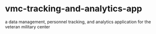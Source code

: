 # vmc-tracking-and-analytics-app
a data management, personnel tracking, and analytics application for the veteran military center
